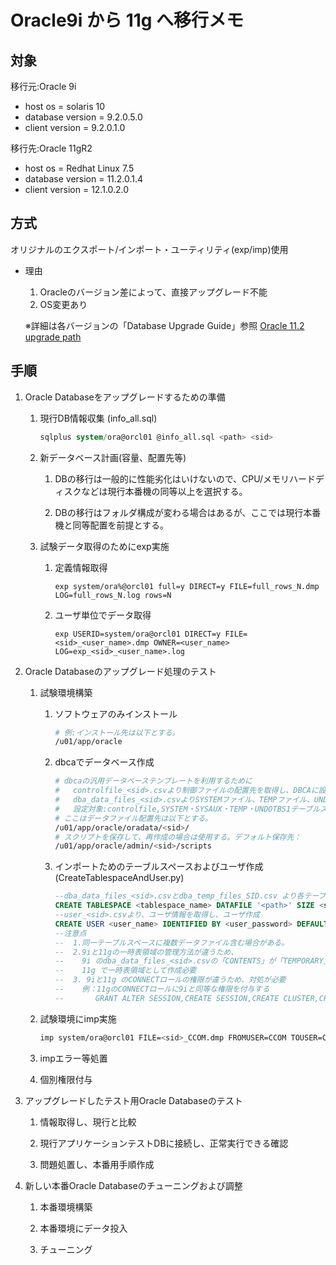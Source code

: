 # Oracle9i から 11g へ移行メモ #

## 対象 ##

移行元:Oracle 9i

* host os = solaris 10
* database version = 9.2.0.5.0
* client version = 9.2.0.1.0

移行先:Oracle 11gR2

* host os = Redhat Linux 7.5
* database version = 11.2.0.1.4
* client version = 12.1.0.2.0

## 方式 ##

オリジナルのエクスポート/インポート・ユーティリティ(exp/imp)使用

* 理由
   1. Oracleのバージョン差によって、直接アップグレード不能
   1. OS変更あり

   ※詳細は各バージョンの「Database Upgrade Guide」参照
   [Oracle 11.2 upgrade path](https://docs.oracle.com/cd/E11882_01/server.112/e23633/preup.htm#UPGRD002)

## 手順 ##

1. Oracle Databaseをアップグレードするための準備

   1. 現行DB情報収集 (info_all.sql)

         ~~~sql
         sqlplus system/ora@orcl01 @info_all.sql <path> <sid>
         ~~~

   1. 新データベース計画(容量、配置先等)

      1. DBの移行は一般的に性能劣化はいけないので、CPU/メモリハードディスクなどは現行本番機の同等以上を選択する。

      1. DBの移行はフォルダ構成が変わる場合はあるが、ここでは現行本番機と同等配置を前提とする。

   1. 試験データ取得のためにexp実施

      1. 定義情報取得

         ~~~dos
         exp system/ora%@orcl01 full=y DIRECT=y FILE=full_rows_N.dmp LOG=full_rows_N.log rows=N
         ~~~

      1. ユーザ単位でデータ取得

         ~~~dos
         exp USERID=system/ora@orcl01 DIRECT=y FILE=<sid>_<user_name>.dmp OWNER=<user_name> LOG=exp_<sid>_<user_name>.log
         ~~~

1. Oracle Databaseのアップグレード処理のテスト

   1. 試験環境構築

      1. ソフトウェアのみインストール

         ~~~bash
         # 例:インストール先は以下とする。
         /u01/app/oracle
         ~~~

      1. dbcaでデータベース作成

         ~~~bash
         # dbcaの汎用データベーステンプレートを利用するために
         #   controlfile_<sid>.csvより制御ファイルの配置先を取得し、DBCAに設定
         #   dba_data_files_<sid>.csvよりSYSTEMファイル、TEMPファイル、UNDOログファイルの配置先を取得し、DBCAに設定
         #   設定対象:controlfile,SYSTEM・SYSAUX・TEMP・UNDOTBS1テーブルスペースのデータファイル
         # ここはデータファイル配置先は以下とする。
         /u01/app/oracle/oradata/<sid>/
         # スクリプトを保存して、再作成の場合は使用する。デフォルト保存先：
         /u01/app/oracle/admin/<sid>/scripts
         ~~~

      1. インポートためのテーブルスペースおよびユーザ作成 (CreateTablespaceAndUser.py)

         ~~~sql
         --dba_data_files_<sid>.csvとdba_temp_files_SID.csv より各テーブルスペース作成、フォルダがない場合は作成必要
         CREATE TABLESPACE <tablespace_name> DATAFILE '<path>' SIZE <size> AUTOEXTEND ON NEXT 16384 MAXSIZE UNLIMITED;
         --user_<sid>.csvより、ユーザ情報を取得し、ユーザ作成
         CREATE USER <user_name> IDENTIFIED BY <user_password> DEFAULT TABLESPACE <tablespace> TEMPORARY TABLESPACE <temp_tablespace>;
         --注意点
         --  1.同一テーブルスペースに複数データファイル含む場合がある。
         --  2.9iと11gの一時表領域の管理方法が違うため、
         --    9i のdba_data_files_<sid>.csvの「CONTENTS」が「TEMPORARY」の場合、
         --    11g で一時表領域として作成必要
         --  3. 9iと11g のCONNECTロールの権限が違うため、対処が必要
         --    例：11gのCONNECTロールに9iと同等な権限を付与する
         --       GRANT ALTER SESSION,CREATE SESSION,CREATE CLUSTER,CREATE SYNONYM,CREATE DATABASE LINK,CREATE TABLE,CREATE SEQUENCE,CREATE VIEW TO CONNECT;
         ~~~

   1. 試験環境にimp実施

         ~~~bash
         imp system/ora@orcl01 FILE=<sid>_CCOM.dmp FROMUSER=CCOM TOUSER=CCOM COMMIT=Y LOG=imp_<sid>_CCOM.log
         ~~~

   1. impエラー等処置

   1. 個別権限付与

1. アップグレードしたテスト用Oracle Databaseのテスト

   1. 情報取得し、現行と比較

   1. 現行アプリケーションテストDBに接続し、正常実行できる確認

   1. 問題処置し、本番用手順作成

1. 新しい本番Oracle Databaseのチューニングおよび調整

   1. 本番環境構築

   1. 本番環境にデータ投入

   1. チューニング